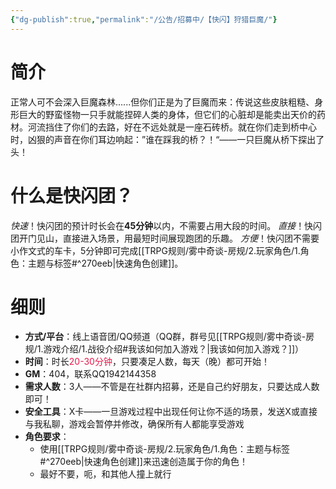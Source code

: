 ```yaml
---
{"dg-publish":true,"permalink":"/公告/招募中/【快闪】狩猎巨魔/"}
---
```


# 简介
正常人可不会深入巨魔森林......但你们正是为了巨魔而来：传说这些皮肤粗糙、身形巨大的野蛮怪物一只手就能捏碎人类的身体，但它们的心脏却是能卖出天价的药材。河流挡住了你们的去路，好在不远处就是一座石砖桥。就在你们走到桥中心时，凶狠的声音在你们耳边响起：”谁在踩我的桥？！“——一只巨魔从桥下探出了头！
# 什么是快闪团？
*快速*！快闪团的预计时长会在**45分钟**以内，不需要占用大段的时间。
*直接*！快闪团开门见山，直接进入场景，用最短时间展现跑团的乐趣。
*方便*！快闪团不需要小作文式的车卡，5分钟即可完成[[TRPG规则/雾中奇谈-房规/2.玩家角色/1.角色：主题与标签#^270eeb\|快速角色创建]]。

# 细则
- **方式/平台**：线上语音团/QQ频道（QQ群，群号见[[TRPG规则/雾中奇谈-房规/1.游戏介绍/1.战役介绍#我该如何加入游戏？\|我该如何加入游戏？]]）
- **时间**：时长<font color="#e6194B">20-30分钟</font>，只要凑足人数，每天（晚）都可开始！
- **GM**：404，联系QQ1942144358
- **需求人数**：3人——不管是在社群内招募，还是自己约好朋友，只要达成人数即可！
- **安全工具**：X卡——一旦游戏过程中出现任何让你不适的场景，发送X或直接与我私聊，游戏会暂停并修改，确保所有人都能享受游戏
- **角色要求**：
	- 使用[[TRPG规则/雾中奇谈-房规/2.玩家角色/1.角色：主题与标签#^270eeb\|快速角色创建]]来迅速创造属于你的角色！
	- 最好不要，呃，和其他人撞上就行
